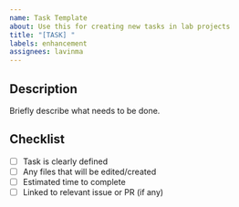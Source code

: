```yaml
---
name: Task Template
about: Use this for creating new tasks in lab projects
title: "[TASK] "
labels: enhancement
assignees: lavinma
---
```


## Description
Briefly describe what needs to be done.

## Checklist
- [ ] Task is clearly defined
- [ ] Any files that will be edited/created
- [ ] Estimated time to complete
- [ ] Linked to relevant issue or PR (if any)
